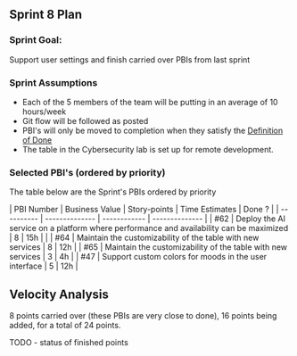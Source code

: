 ## Sprint 8 Plan

### Sprint Goal:

Support user settings and finish carried over PBIs from last sprint

### Sprint Assumptions

* Each of the 5 members of the team will be putting in an average of 10 hours/week
* Git flow will be followed as posted
* PBI's will only be moved to completion when they satisfy the [Definition of Done](/msoe.edu/sdl/sd21/sisyphus/msoe-sisbot/-/wikis/Process/Definition%20of%20Done)
* The table in the Cybersecurity lab is set up for remote development.

### Selected PBI's (ordered by priority)
The table below are the Sprint's PBIs ordered by priority


| PBI Number | Business Value | Story-points | Time Estimates | Done ? |
| ---------- | -------------- | ------------ | -------------- | 
| #62 | Deploy the AI service on a platform where performance and availability can be maximized | 8 | 15h | | 
| #64 | Maintain the customizability of the table with new services | 8 | 12h | 
| #65 | Maintain the customizability of the table with new services | 3 | 4h |
| #47 | Support custom colors for moods in the user interface | 5 | 12h |

## Velocity Analysis

8 points carried over (these PBIs are very close to done), 16 points being added, for a total of 24 points.

TODO - status of finished points